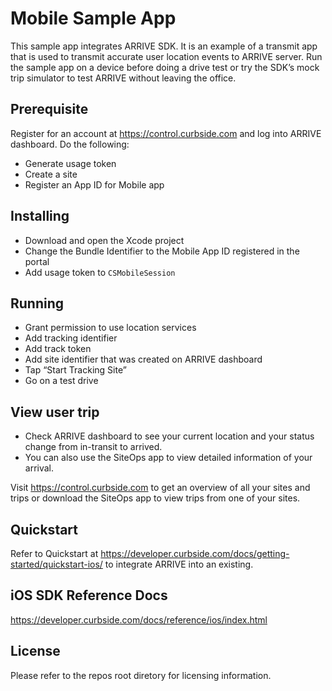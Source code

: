 # Mobile Sample App

This sample app integrates ARRIVE SDK. It is an example of a transmit app that is used to transmit accurate user location events to ARRIVE server. Run the sample app on a device before doing a drive test or try the SDK’s mock trip simulator to test ARRIVE without leaving the office.

## Prerequisite
Register for an account at https://control.curbside.com and log into ARRIVE dashboard. Do the following:
* Generate usage token
* Create a site
* Register an App ID for Mobile app

## Installing
* Download and open the Xcode project
* Change the Bundle Identifier to the Mobile App ID registered in the portal
* Add usage token to `CSMobileSession`

## Running
* Grant permission to use location services
* Add tracking identifier
* Add track token
* Add site identifier that was created on ARRIVE dashboard
* Tap “Start Tracking Site”
* Go on a test drive

## View user trip
* Check ARRIVE dashboard to see your current location and your status change from in-transit to arrived.
* You can also use the SiteOps app to view detailed information of your arrival.

Visit https://control.curbside.com to get an overview of all your sites and trips or download the SiteOps app to view trips from one of your sites.


## Quickstart
Refer to Quickstart at https://developer.curbside.com/docs/getting-started/quickstart-ios/ to integrate ARRIVE into an existing.

## iOS SDK Reference Docs
https://developer.curbside.com/docs/reference/ios/index.html

## License
Please refer to the repos root diretory for licensing information.
